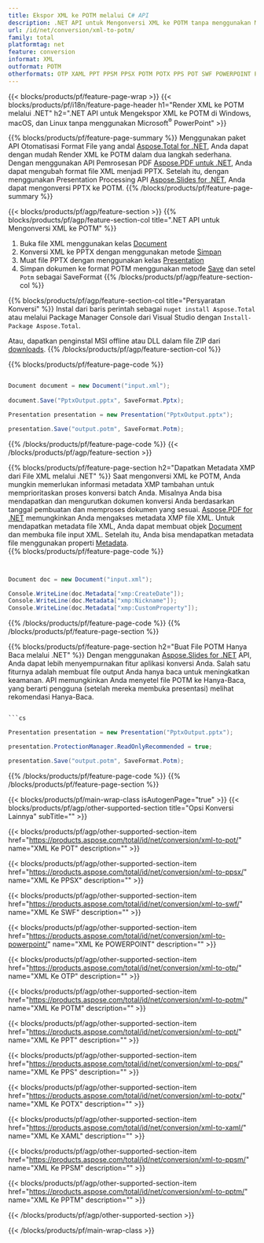 ```yaml
---
title: Ekspor XML ke POTM melalui C# API
description: .NET API untuk Mengonversi XML ke POTM tanpa menggunakan Microsoft Word
url: /id/net/conversion/xml-to-potm/
family: total
platformtag: net
feature: conversion
informat: XML
outformat: POTM
otherformats: OTP XAML PPT PPSM PPSX POTM POTX PPS POT SWF POWERPOINT PPTM
---
```

{{< blocks/products/pf/feature-page-wrap >}}
{{< blocks/products/pf/i18n/feature-page-header h1="Render XML ke POTM melalui .NET" h2=".NET API untuk Mengekspor XML ke POTM di Windows, macOS, dan Linux tanpa menggunakan Microsoft<sup>&reg;</sup> PowerPoint" >}}

{{% blocks/products/pf/feature-page-summary %}}
Menggunakan paket API Otomatisasi Format File yang andal [Aspose.Total for .NET](https://products.aspose.com/total/net/), Anda dapat dengan mudah Render XML ke POTM dalam dua langkah sederhana. Dengan menggunakan API Pemrosesan PDF [Aspose.PDF untuk .NET](https://products.aspose.com/pdf/net/), Anda dapat mengubah format file XML menjadi PPTX. Setelah itu, dengan menggunakan Presentation Processing API [Aspose.Slides for .NET](https://products.aspose.com/slides/net/), Anda dapat mengonversi PPTX ke POTM.
{{% /blocks/products/pf/feature-page-summary  %}}

{{< blocks/products/pf/agp/feature-section >}}
{{% blocks/products/pf/agp/feature-section-col title=".NET API untuk Mengonversi XML ke POTM" %}}
1. Buka file XML menggunakan kelas [Document](https://apireference.aspose.com/pdf/net/aspose.pdf/document)
2. Konversi XML ke PPTX dengan menggunakan metode [Simpan](https://apireference.aspose.com/pdf/net/aspose.pdf.document/save/methods/5)
3. Muat file PPTX dengan menggunakan kelas [Presentation](https://apireference.aspose.com/slides/net/aspose.slides/presentation)
4. Simpan dokumen ke format POTM menggunakan metode [Save](https://apireference.aspose.com/slides/net/aspose.slides.presentation/save/methods/5) dan setel `Potm` sebagai SaveFormat
{{% /blocks/products/pf/agp/feature-section-col %}}

{{% blocks/products/pf/agp/feature-section-col title="Persyaratan Konversi" %}}
Instal dari baris perintah sebagai ```nuget install Aspose.Total``` atau melalui Package Manager Console dari Visual Studio dengan ```Install-Package Aspose.Total```.

Atau, dapatkan penginstal MSI offline atau DLL dalam file ZIP dari [downloads](https://downloads.aspose.com/total/net).
{{% /blocks/products/pf/agp/feature-section-col %}}

{{% blocks/products/pf/feature-page-code %}}

```cs

Document document = new Document("input.xml");
 
document.Save("PptxOutput.pptx", SaveFormat.Pptx); 

Presentation presentation = new Presentation("PptxOutput.pptx");

presentation.Save("output.potm", SaveFormat.Potm);   
```

{{% /blocks/products/pf/feature-page-code %}}
{{< /blocks/products/pf/agp/feature-section >}}

{{% blocks/products/pf/feature-page-section  h2="Dapatkan Metadata XMP dari File XML melalui .NET" %}}
Saat mengonversi XML ke POTM, Anda mungkin memerlukan informasi metadata XMP tambahan untuk memprioritaskan proses konversi batch Anda. Misalnya Anda bisa mendapatkan dan mengurutkan dokumen konversi Anda berdasarkan tanggal pembuatan dan memproses dokumen yang sesuai. [Aspose.PDF for .NET](https://products.aspose.com/pdf/net/) memungkinkan Anda mengakses metadata XMP file XML. Untuk mendapatkan metadata file XML, Anda dapat membuat objek [Document](https://apireference.aspose.com/pdf/net/aspose.pdf/document) dan membuka file input XML. Setelah itu, Anda bisa mendapatkan metadata file menggunakan properti [Metadata](https://apireference.aspose.com/pdf/net/aspose.pdf/document/properties/metadata).  
{{% blocks/products/pf/feature-page-code %}}
```cs


Document doc = new Document("input.xml");

Console.WriteLine(doc.Metadata["xmp:CreateDate"]);
Console.WriteLine(doc.Metadata["xmp:Nickname"]);
Console.WriteLine(doc.Metadata["xmp:CustomProperty"]);
```

{{% /blocks/products/pf/feature-page-code  %}}
{{% /blocks/products/pf/feature-page-section %}}

{{% blocks/products/pf/feature-page-section  h2="Buat File POTM Hanya Baca melalui .NET" %}}
Dengan menggunakan [Aspose.Slides for .NET](https://products.aspose.com/slides/net/) API, Anda dapat lebih menyempurnakan fitur aplikasi konversi Anda. Salah satu fiturnya adalah membuat file output Anda hanya baca untuk meningkatkan keamanan. API memungkinkan Anda menyetel file POTM ke Hanya-Baca, yang berarti pengguna (setelah mereka membuka presentasi) melihat rekomendasi Hanya-Baca. 
```cs

```cs

Presentation presentation = new Presentation("PptxOutput.pptx");

presentation.ProtectionManager.ReadOnlyRecommended = true;

presentation.Save("output.potm", SaveFormat.Potm);     
```

{{% /blocks/products/pf/feature-page-code  %}}
{{% /blocks/products/pf/feature-page-section %}}

{{< blocks/products/pf/main-wrap-class isAutogenPage="true" >}}
{{< blocks/products/pf/agp/other-supported-section title="Opsi Konversi Lainnya" subTitle="" >}}

{{< blocks/products/pf/agp/other-supported-section-item href="https://products.aspose.com/total/id/net/conversion/xml-to-pot/" name="XML Ke POT" description="" >}}

{{< blocks/products/pf/agp/other-supported-section-item href="https://products.aspose.com/total/id/net/conversion/xml-to-ppsx/" name="XML Ke PPSX" description="" >}}

{{< blocks/products/pf/agp/other-supported-section-item href="https://products.aspose.com/total/id/net/conversion/xml-to-swf/" name="XML Ke SWF" description="" >}}

{{< blocks/products/pf/agp/other-supported-section-item href="https://products.aspose.com/total/id/net/conversion/xml-to-powerpoint/" name="XML Ke POWERPOINT" description="" >}}

{{< blocks/products/pf/agp/other-supported-section-item href="https://products.aspose.com/total/id/net/conversion/xml-to-otp/" name="XML Ke OTP" description="" >}}

{{< blocks/products/pf/agp/other-supported-section-item href="https://products.aspose.com/total/id/net/conversion/xml-to-potm/" name="XML Ke POTM" description="" >}}

{{< blocks/products/pf/agp/other-supported-section-item href="https://products.aspose.com/total/id/net/conversion/xml-to-ppt/" name="XML Ke PPT" description="" >}}

{{< blocks/products/pf/agp/other-supported-section-item href="https://products.aspose.com/total/id/net/conversion/xml-to-pps/" name="XML Ke PPS" description="" >}}

{{< blocks/products/pf/agp/other-supported-section-item href="https://products.aspose.com/total/id/net/conversion/xml-to-potx/" name="XML Ke POTX" description="" >}}

{{< blocks/products/pf/agp/other-supported-section-item href="https://products.aspose.com/total/id/net/conversion/xml-to-xaml/" name="XML Ke XAML" description="" >}}

{{< blocks/products/pf/agp/other-supported-section-item href="https://products.aspose.com/total/id/net/conversion/xml-to-ppsm/" name="XML Ke PPSM" description="" >}}

{{< blocks/products/pf/agp/other-supported-section-item href="https://products.aspose.com/total/id/net/conversion/xml-to-pptm/" name="XML Ke PPTM" description="" >}}



{{< /blocks/products/pf/agp/other-supported-section >}}

{{< /blocks/products/pf/main-wrap-class >}}
